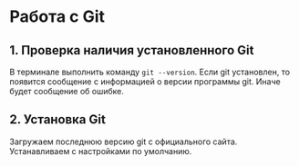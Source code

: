 # Работа с Git
## 1. Проверка наличия установленного Git
В терминале выполнить команду `git --version`.
Если git установлен, то появится сообщение с информацией о версии программы git. Иначе будет сообщение об ошибке.
## 2. Установка Git
Загружаем последнюю версию git с официального сайта. Устанавливаем с настройками по умолчанию.
